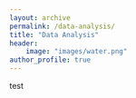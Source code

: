 ```yaml
---
layout: archive
permalink: /data-analysis/
title: "Data Analysis"
header:
    image: "images/water.png"
author_profile: true
---
```


test
